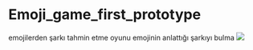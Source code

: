 # Emoji_game_first_prototype
 emojilerden şarkı tahmin etme oyunu emojinin anlattığı şarkıyı bulma
<img src=“”>
